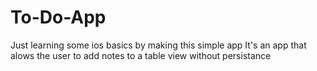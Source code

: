 # To-Do-App
Just learning some ios basics by making this simple app
It's an app that alows the user to add notes to a table view without persistance
